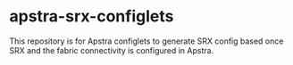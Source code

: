 # apstra-srx-configlets
This repository is for Apstra configlets to generate SRX config based once SRX and the fabric connectivity is configured in Apstra.
